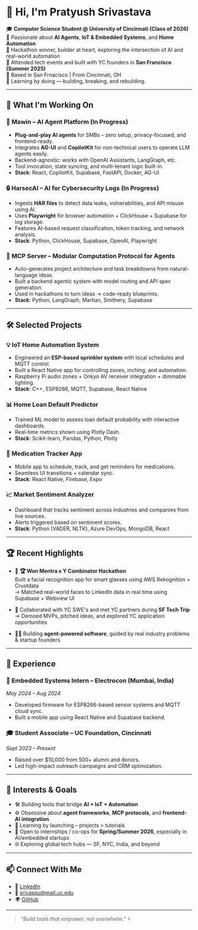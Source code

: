 # 👋 Hi, I'm Pratyush Srivastava

🎓 **Computer Science Student @ University of Cincinnati (Class of 2026)**  
🔬 Passionate about **AI Agents**, **IoT & Embedded Systems**, and **Home Automation**  
🚀 Hackathon winner, builder at heart, exploring the intersection of AI and real-world automation  
🌉 Attended tech events and built with YC founders in **San Francisco (Summer 2025)**  
📍 Based in San Frnacisco | From Cincinnati, OH  
🧠 Learning by doing — building, breaking, and rebuilding.

---

## 🚀 What I'm Working On

### 🧠 **Mawin – AI Agent Platform** (In Progress)
- **Plug-and-play AI agents** for SMBs – zero setup, privacy-focused, and frontend-ready.
- Integrates **AG-UI** and **CopilotKit** for non-technical users to operate LLM agents easily.
- Backend-agnostic: works with OpenAI Assistants, LangGraph, etc.
- Tool invocation, state syncing, and multi-tenant logic built-in.
- **Stack**: React, CopilotKit, Supabase, FastAPI, Docker, AG-UI

### 🔒 **HarsecAI – AI for Cybersecurity Logs** (In Progress)
- Ingests **HAR files** to detect data leaks, vulnerabilities, and API misuse using AI.
- Uses **Playwright** for browser automation + ClickHouse + Supabase for log storage.
- Features AI-based request classification, token tracking, and network analysis.
- **Stack**: Python, ClickHouse, Supabase, OpenAI, Playwright

### 🧠 **MCP Server – Modular Computation Protocol for Agents**
- Auto-generates project architecture and task breakdowns from natural-language ideas.
- Built a backend agentic system with model routing and API spec generation.
- Used in hackathons to turn ideas → code-ready blueprints.
- **Stack**: Python, LangGraph, Martian, Smithery, Supabase

---

## 🛠️ Selected Projects

### 💡 **IoT Home Automation System**
- Engineered an **ESP-based sprinkler system** with local schedules and MQTT control.
- Built a React Native app for controlling zones, inching, and automation.
- Raspberry Pi audio zones + Onkyo AV receiver integration + dimmable lighting.
- **Stack**: C++, ESP8266, MQTT, Supabase, React Native

### 📊 **Home Loan Default Predictor**
- Trained ML model to assess loan default probability with interactive dashboards.
- Real-time metrics shown using Plotly Dash.
- **Stack**: Scikit-learn, Pandas, Python, Plotly

### 💊 **Medication Tracker App**
- Mobile app to schedule, track, and get reminders for medications.
- Seamless UI transitions + calendar sync.
- **Stack**: React Native, Firebase, Expo

### 📈 **Market Sentiment Analyzer**
- Dashboard that tracks sentiment across industries and companies from live sources.
- Alerts triggered based on sentiment scores.
- **Stack**: Python (VADER, NLTK), Azure DevOps, MongoDB, React

---

## 🏆 Recent Highlights

- 🥇 **🏆 Won Mentra x Y Combinator Hackathon**  
  Built a facial recognition app for smart glasses using AWS Rekognition + Crustdata  
  → Matched real-world faces to LinkedIn data in real time using Supabase + Webview UI

- 👥 Collaborated with YC SWE's and met YC partners during **SF Tech Trip**  
  → Demoed MVPs, pitched ideas, and explored YC application opportunities

- 👨‍💻 Building **agent-powered software**, guided by real industry problems & startup founders

---

## 💼 Experience

### 🔧 Embedded Systems Intern – Electrocon (Mumbai, India)
*May 2024 – Aug 2024*  
- Developed firmware for ESP8266-based sensor systems and MQTT cloud sync.
- Built a mobile app using React Native and Supabase backend.

### 🎓 Student Associate – UC Foundation, Cincinnati
*Sept 2023 – Present*  
- Raised over $10,000 from 500+ alumni and donors.
- Led high-impact outreach campaigns and CRM optimization.

---

## 🎯 Interests & Goals

- 🛠️ Building tools that bridge **AI + IoT + Automation**
- ⚙️ Obsessive about **agent frameworks**, **MCP protocols**, and **frontend-AI integration**
- 🧪 Learning by launching – projects > tutorials
- 💼 Open to internships / co-ops for **Spring/Summer 2026**, especially in AI/embedded startups
- 🌐 Exploring global tech hubs — SF, NYC, India, and beyond

---

## 📫 Connect With Me

- 💼 [LinkedIn](https://linkedin.com/in/pratyush-sri)
- 📨 srivaspu@mail.uc.edu
- 🌍 [GitHub](https://github.com/pratyush1710)

---

> _"Build tools that empower, not overwhelm."_ ⚡
